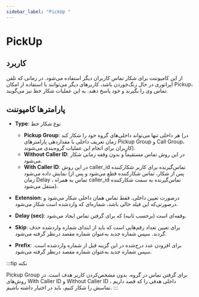 ```yaml
---
sidebar_label: "PickUp "
---
```




# PickUp

## کاربرد

از این کامپوننت برای شکار تماس کاربران دیگر استفاده می‌‌شود. در زمانی که تلفن اپراتوری در حال زنگ‌خوردن باشد، کاربرهای دیگر می‌‌توانند با استفاده از امکان Pickup، تماس وی را بگیرند و خود پاسخ دهند. به این عملیات شکار خط نیز می‌گویند.

## پارامترها کامپوننت

- **Type**: نوع شکار خط
	- **Pickup Group**: هر داخلی تنها می‌‌تواند داخلی‌‌های گروه خود را شکار کند (در زمان تعریف داخلی با مقدار‌‌دهی پارامترهای Pickup Group و Call Group، کاربران برای انجام این عملیات گروه‌‌بندی می‌شوند).
	- **Without Caller ID**: در این روش تماس مستقیماً و بدون وقفه زمانی شکار می‌‌شود.
	- **With Caller ID**: در این روش caller_id تماس‌گیرنده برای کاربر شکارکننده نمایش داده می‌‌شود (پس از شکار، تماس شکارکننده قطع می‌شود و پس از زمان Delay ، تماس به همراه caller_id تماس‌گیرنده به سمت شکارکننده منتقل می‌شود).	
- **Extension**: درصورت تعیین داخلی، فقط تماس همان داخلی شکار می‌‌شود و درصورتی‌‌که این فیلد خالی باشد، شماره‌‌ای که واردشده است شکار می‌‌شود.

- **Delay (sec)**: وقفه‌‌ای است (برحسب ثانیه) که برای گرفتن تماس ایجاد می‌‌شود.

- **Skip**: برای تعیین تعداد رقم‌‌هایی است که باید از ابتدای شماره واردشده حذف گردند. سپس شماره جدید به‌‌عنوان شماره مقصد درنظر گرفته می‌‌شود.

- **Prefix**: برای افزودن عدد درج‌شده در این گزینه قبل از شماره واردشده است. سپس شماره جدید به‌‌عنوان شماره مقصد درنظر گرفته می‌‌شود.


:::tip نکته

 Pickup Group برای گرفتن تماس در گروه، بدون مشخص‌‌کردن کاربر هدف است. در روش‌‌های With Caller ID و Without Caller ID ، داخلی هدفی را که قصد داریم تماسش را شکار کنیم، باید در اختیار داشته باشیم.
:::